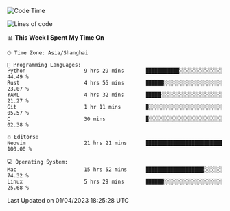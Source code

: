 <!--START_SECTION:waka-->
![Code Time](http://img.shields.io/badge/Code%20Time-1%2C269%20hrs%2020%20mins-blue)

![Lines of code](https://img.shields.io/badge/From%20Hello%20World%20I%27ve%20Written-107.1%20thousand%20lines%20of%20code-blue)

📊 **This Week I Spent My Time On** 

```text
🕑︎ Time Zone: Asia/Shanghai

💬 Programming Languages: 
Python                   9 hrs 29 mins       ███████████░░░░░░░░░░░░░░   44.49 % 
Rust                     4 hrs 55 mins       ██████░░░░░░░░░░░░░░░░░░░   23.07 % 
YAML                     4 hrs 32 mins       █████░░░░░░░░░░░░░░░░░░░░   21.27 % 
Git                      1 hr 11 mins        █░░░░░░░░░░░░░░░░░░░░░░░░   05.57 % 
C                        30 mins             █░░░░░░░░░░░░░░░░░░░░░░░░   02.38 % 

🔥 Editors: 
Neovim                   21 hrs 21 mins      █████████████████████████   100.00 % 

💻 Operating System: 
Mac                      15 hrs 52 mins      ███████████████████░░░░░░   74.32 % 
Linux                    5 hrs 29 mins       ██████░░░░░░░░░░░░░░░░░░░   25.68 % 
```


 Last Updated on 01/04/2023 18:25:28 UTC
<!--END_SECTION:waka-->
